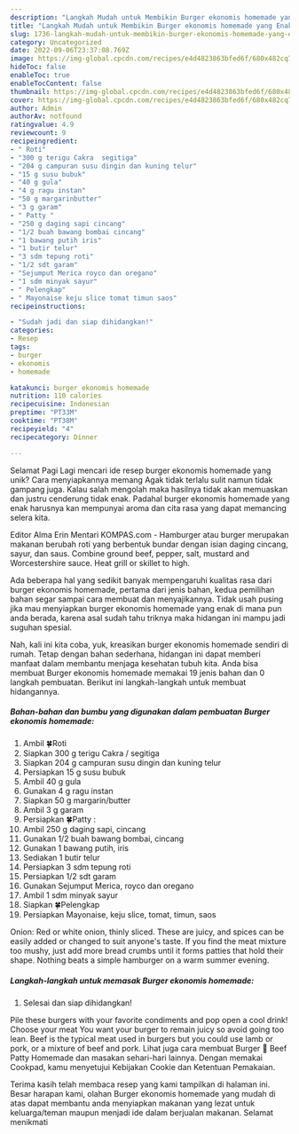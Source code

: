 ```yaml
---
description: "Langkah Mudah untuk Membikin Burger ekonomis homemade yang Enak, Mengugah Selera"
title: "Langkah Mudah untuk Membikin Burger ekonomis homemade yang Enak, Mengugah Selera"
slug: 1736-langkah-mudah-untuk-membikin-burger-ekonomis-homemade-yang-enak-mengugah-selera
category: Uncategorized
date: 2022-09-06T23:37:08.769Z
image: https://img-global.cpcdn.com/recipes/e4d4823863bfed6f/680x482cq70/burger-ekonomis-homemade-foto-resep-utama.jpg
hideToc: false
enableToc: true
enableTocContent: false
thumbnail: https://img-global.cpcdn.com/recipes/e4d4823863bfed6f/680x482cq70/burger-ekonomis-homemade-foto-resep-utama.jpg
cover: https://img-global.cpcdn.com/recipes/e4d4823863bfed6f/680x482cq70/burger-ekonomis-homemade-foto-resep-utama.jpg
author: Admin
authorAv: notfound
ratingvalue: 4.9
reviewcount: 9
recipeingredient:
- " Roti"
- "300 g terigu Cakra  segitiga"
- "204 g campuran susu dingin dan kuning telur"
- "15 g susu bubuk"
- "40 g gula"
- "4 g ragu instan"
- "50 g margarinbutter"
- "3 g garam"
- " Patty "
- "250 g daging sapi cincang"
- "1/2 buah bawang bombai cincang"
- "1 bawang putih iris"
- "1 butir telur"
- "3 sdm tepung roti"
- "1/2 sdt garam"
- "Sejumput Merica royco dan oregano"
- "1 sdm minyak sayur"
- " Pelengkap"
- " Mayonaise keju slice tomat timun saos"
recipeinstructions:

- "Sudah jadi dan siap dihidangkan!"
categories:
- Resep
tags:
- burger
- ekonomis
- homemade

katakunci: burger ekonomis homemade 
nutrition: 110 calories
recipecuisine: Indonesian
preptime: "PT33M"
cooktime: "PT38M"
recipeyield: "4"
recipecategory: Dinner

---
```



Selamat Pagi Lagi mencari ide resep burger ekonomis homemade yang unik? Cara menyiapkannya memang Agak tidak terlalu sulit namun tidak gampang juga. Kalau salah mengolah maka hasilnya tidak akan memuaskan dan justru cenderung tidak enak. Padahal burger ekonomis homemade yang enak harusnya kan mempunyai aroma dan cita rasa yang dapat memancing selera kita.


Editor Alma Erin Mentari KOMPAS.com - Hamburger atau burger merupakan makanan berubah roti yang berbentuk bundar dengan isian daging cincang, sayur, dan saus. Combine ground beef, pepper, salt, mustard and Worcestershire sauce. Heat grill or skillet to high.

Ada beberapa hal yang sedikit banyak mempengaruhi kualitas rasa dari burger ekonomis homemade, pertama dari jenis bahan, kedua pemilihan bahan segar sampai cara membuat dan menyajikannya. Tidak usah pusing jika mau menyiapkan burger ekonomis homemade yang enak di mana pun anda berada, karena asal sudah tahu triknya maka hidangan ini mampu jadi suguhan spesial.


Nah, kali ini kita coba, yuk, kreasikan burger ekonomis homemade sendiri di rumah. Tetap dengan bahan sederhana, hidangan ini dapat memberi manfaat dalam membantu menjaga kesehatan tubuh kita. Anda bisa membuat Burger ekonomis homemade memakai 19 jenis bahan dan 0 langkah pembuatan. Berikut ini langkah-langkah untuk membuat hidangannya.

<!--inarticleads1-->

##### Bahan-bahan dan bumbu yang digunakan dalam pembuatan Burger ekonomis homemade:

1. Ambil  🍀Roti
1. Siapkan 300 g terigu Cakra / segitiga
1. Siapkan 204 g campuran susu dingin dan kuning telur
1. Persiapkan 15 g susu bubuk
1. Ambil 40 g gula
1. Gunakan 4 g ragu instan
1. Siapkan 50 g margarin/butter
1. Ambil 3 g garam
1. Persiapkan  🍀Patty :
1. Ambil 250 g daging sapi, cincang
1. Gunakan 1/2 buah bawang bombai, cincang
1. Gunakan 1 bawang putih, iris
1. Sediakan 1 butir telur
1. Persiapkan 3 sdm tepung roti
1. Persiapkan 1/2 sdt garam
1. Gunakan Sejumput Merica, royco dan oregano
1. Ambil 1 sdm minyak sayur
1. Siapkan  🍀Pelengkap
1. Persiapkan  Mayonaise, keju slice, tomat, timun, saos


Onion: Red or white onion, thinly sliced. These are juicy, and spices can be easily added or changed to suit anyone&#39;s taste. If you find the meat mixture too mushy, just add more bread crumbs until it forms patties that hold their shape. Nothing beats a simple hamburger on a warm summer evening. 

<!--inarticleads2-->

##### Langkah-langkah untuk memasak Burger ekonomis homemade:


1. Selesai dan siap dihidangkan!

Pile these burgers with your favorite condiments and pop open a cool drink! Choose your meat You want your burger to remain juicy so avoid going too lean. Beef is the typical meat used in burgers but you could use lamb or pork, or a mixture of beef and pork. Lihat juga cara membuat Burger 🍔 Beef Patty Homemade dan masakan sehari-hari lainnya. Dengan memakai Cookpad, kamu menyetujui Kebijakan Cookie dan Ketentuan Pemakaian. 

Terima kasih telah membaca resep yang kami tampilkan di halaman ini. Besar harapan kami, olahan Burger ekonomis homemade yang mudah di atas dapat membantu anda menyiapkan makanan yang lezat untuk keluarga/teman maupun menjadi ide dalam berjualan makanan. Selamat menikmati
